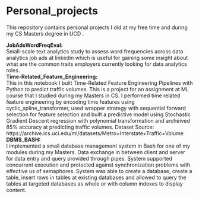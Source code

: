# Personal_projects
<p>This repository contains personal projects I did at my free time and during my CS Masters degree in UCD .</p>
<strong>JobAdsWordFreqEval:</strong> <br />
Small-scale text analytics study to assess word frequencies across data analytics job ads at linkedin which is useful for gaining some insight about what are the common traits employers currently looking for data analytics roles.   <br />
<strong>Time-Related_Feature_Engineering:</strong> <br />
This in this notebook I built Time-Related Feature Engineering Pipelines with Python to predict traffic volumes. This is a project for an assignment at ML course that I studied during my Masters in CS.  I performed time related feature engineering by encoding time features using cyclic_spline_transformer, used wrapper strategy with sequential forward selection for feature selection and built a predictive model using Stochastic Gradient Descent regression with polynomial transformation and archeived 85% accuracy at predicting traffic volumes. Dataset Source: https://archive.ics.uci.edu/ml/datasets/Metro+Interstate+Traffic+Volume  <br />
<strong>DBMS_BASH:</strong> <br />
I implemented a small database management system in Bash for one of my modules during my Masters. Data exchange in between client and server for data entry and query provided through pipes. System supported concurrent execution and protected against synchronization problems with effective us of semaphores. System was able to create a database, create a table, insert rows in tables at existing databases and allowed to query the tables at targeted databases as whole or with column indexes to display content.
